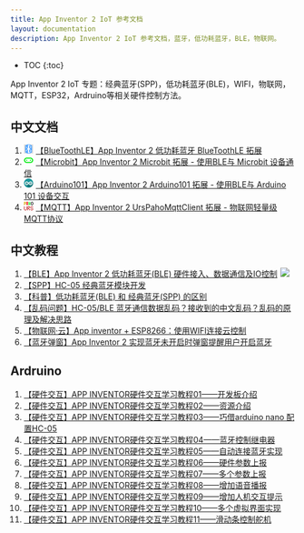 ```yaml
---
title: App Inventor 2 IoT 参考文档
layout: documentation
description: App Inventor 2 IoT 参考文档，蓝牙，低功耗蓝牙，BLE，物联网。
---
```


* TOC
{:toc}

App Inventor 2 IoT 专题：经典蓝牙(SPP)，低功耗蓝牙(BLE)，WIFI，物联网，MQTT，ESP32，Ardruino等相关硬件控制方法。

## 中文文档
1. [<img src="assets/ble.png" style="width:16px;margin:-4px 5px 0 0">【BlueToothLE】App Inventor 2 低功耗蓝牙 BlueToothLE 拓展](bluetoothle.html)
1. [<img src="microbit/assets/microbit.png" style="width:16px;margin:-4px 5px 0 0">【Microbit】App Inventor 2 Microbit 拓展 - 使用BLE与 Microbit 设备通信](microbit/MicroBitIntro.html)
1. [<img src="arduino/assets/arduino.png" style="width:16px;margin:-4px 5px 0 0">【Arduino101】App Inventor 2 Arduino101 拓展 - 使用BLE与 Arduino 101 设备交互](arduino/Arduino101Intro.html)
1. [<img src="mqtt/icon.png" style="width:16px;margin:-4px 5px 0 0">【MQTT】App Inventor 2 UrsPahoMqttClient 拓展 - 物联网轻量级MQTT协议](MQTT.html)

## 中文教程

1. [【BLE】App Inventor 2 低功耗蓝牙(BLE) 硬件接入、数据通信及IO控制<img src="https://www.fun123.cn/static/images/fire.png" style="width:16px;margin:-4px 0 0 5px">](ble.html)
1. [【SPP】HC-05 经典蓝牙模块开发](https://bbs.tsingfun.com/thread-1376-1-1.html)
1. [【科普】低功耗蓝牙(BLE) 和 经典蓝牙(SPP) 的区别](ble_spp.html)
1. [【乱码问题】HC-05/BLE 蓝牙通信数据乱码？接收到的中文乱码？乱码的原理及解决思路](bluetooth_codec.html)
1. [【物联网·云】App inventor + ESP8266：使用WIFI连接云控制](https://blog.csdn.net/INT_TANG/article/details/128210609)
1. [【蓝牙弹窗】App Inventor 2 实现蓝牙未开启时弹窗提醒用户开启蓝牙](bluetooth_request.html)

## Ardruino
1. [【硬件交互】APP INVENTOR硬件交互学习教程01——开发板介绍](https://bbs.tsingfun.com/thread-1754-1-1.html)
1. [【硬件交互】APP INVENTOR硬件交互学习教程02——资源介绍](https://bbs.tsingfun.com/thread-1767-1-1.html)
1. [【硬件交互】APP INVENTOR硬件交互学习教程03——巧借arduino nano 配置HC-05](https://bbs.tsingfun.com/thread-1773-1-1.html)
1. [【硬件交互】APP INVENTOR硬件交互学习教程04——蓝牙控制继电器](https://bbs.tsingfun.com/thread-1784-1-1.html)
1. [【硬件交互】APP INVENTOR硬件交互学习教程05——自动连接蓝牙实现](https://bbs.tsingfun.com/thread-1789-1-1.html)
1. [【硬件交互】APP INVENTOR硬件交互学习教程06——硬件参数上报](https://bbs.tsingfun.com/thread-1792-1-1.html)
1. [【硬件交互】APP INVENTOR硬件交互学习教程07——多个参数上报](https://bbs.tsingfun.com/thread-1794-1-1.html)
1. [【硬件交互】APP INVENTOR硬件交互学习教程08——增加语音播报](https://bbs.tsingfun.com/thread-1796-1-1.html)
1. [【硬件交互】APP INVENTOR硬件交互学习教程09——增加人机交互提示](https://bbs.tsingfun.com/thread-1800-1-1.html)
1. [【硬件交互】APP INVENTOR硬件交互学习教程10——多个虚拟界面实现](https://bbs.tsingfun.com/thread-1811-1-1.html)
1. [【硬件交互】APP INVENTOR硬件交互学习教程11——滑动条控制舵机](https://bbs.tsingfun.com/thread-1834-1-1.html)
